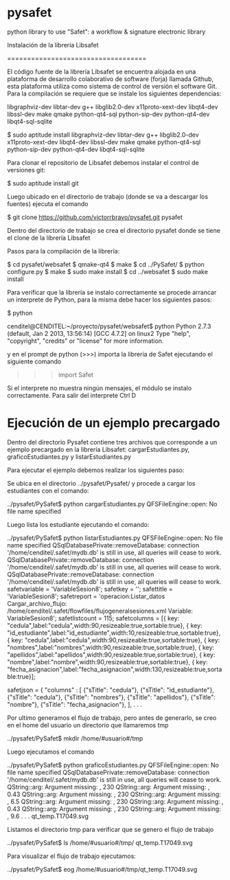 pysafet
=======

python library to use "Safet": a workflow &amp; signature electronic library


Instalación de la librería Libsafet

===================================


El código fuente de la librería Libsafet se encuentra alojada en una plataforma de desarrollo colaborativo de software (forja) llamada Github, esta plataforma utiliza como sistema de control de versión el software Git. Para la compilación se requiere que se instale los siguientes dependencias:

libgraphviz-dev
libtar-dev
g++
libglib2.0-dev
x11proto-xext-dev
libqt4-dev
libssl-dev
make
qmake
python-qt4-sql
python-sip-dev
python-qt4-dev
libqt4-sql-sqlite

$ sudo aptitude install libgraphviz-dev libtar-dev g++ libglib2.0-dev x11proto-xext-dev libqt4-dev libssl-dev make qmake python-qt4-sql python-sip-dev python-qt4-dev libqt4-sql-sqlite

Para clonar el repositorio de Libsafet debemos instalar el control de versiones git:

$ sudo aptitude install git

Luego ubicado en el directorio de trabajo (donde se va a descargar los fuentes) ejecuta el comando 

$ git clone https://github.com/victorrbravo/pysafet.git pysafet

Dentro del directorio de trabajo se crea el directorio pysafet donde se tiene el clone de la librería Libsafet 

Pasos para la compilación de la librería:

$ cd pysafet/websafet
$ qmake-qt4
$ make
$ cd ../PySafet/
$  python configure.py
$ make 
$ sudo make install
$ cd ../websafet
$ sudo make install 

Para verificar que la librería se instalo correctamente se procede arrancar un interprete de Python, para la misma debe hacer los siguientes pasos: 

$ python

cenditel@CENDITEL:~/proyecto/pysafet/websafet$ python 
Python 2.7.3 (default, Jan  2 2013, 13:56:14) 
[GCC 4.7.2] on linux2 
Type "help", "copyright", "credits" or "license" for more information. 
>>> 

y en el prompt de python (>>>) importa la librería de Safet ejecutando el siguiente comando 

>>> import Safet
>>>

Si el interprete no muestra ningún mensajes, el módulo se instalo correctamente. 
Para salir del interprete Ctrl D 

Ejecución de un ejemplo precargado
==================================

Dentro del directorio Pysafet contiene tres archivos que corresponde a un ejemplo precargado en la librería Libsafet:  cargarEstudiantes.py, graficoEstudiantes.py y listarEstudiantes.py

Para ejecutar el ejemplo debemos realizar los siguientes paso:

Se ubica en el directorio ../pysafet/Pysafet/ y procede a cargar los estudiantes con el comando:

../pysafet/PySafet$ python cargarEstudiantes.py
QFSFileEngine::open: No file name specified 

Luego lista los estudiante ejecutando el comando:

../pysafet/PySafet$ python listarEstudiantes.py
QFSFileEngine::open: No file name specified 
QSqlDatabasePrivate::removeDatabase: connection '/home/cenditel/.safet/mydb.db' is still in use, all queries will cease to work. 
QSqlDatabasePrivate::removeDatabase: connection '/home/cenditel/.safet/mydb.db' is still in use, all queries will cease to work. 
QSqlDatabasePrivate::removeDatabase: connection '/home/cenditel/.safet/mydb.db' is still in use, all queries will cease to work. 
safetvariable = 'VariableSesion8'; 
safetkey = ''; 
safettitle = 'VariableSesion8'; 
safetreport = 'operacion:Listar_datos Cargar_archivo_flujo: /home/cenditel/.safet/flowfiles/flujogeneralsesiones.xml Variable: VariableSesion8'; 
safetlistcount = 115; 
safetcolumns  = [{ key: "cedula",label:"cedula",width:90,resizeable:true,sortable:true}, 
{ key: "id_estudiante",label:"id_estudiante",width:10,resizeable:true,sortable:true}, 
{ key: "cedula",label:"cedula",width:90,resizeable:true,sortable:true}, 
{ key: "nombres",label:"nombres",width:90,resizeable:true,sortable:true}, 
{ key: "apellidos",label:"apellidos",width:90,resizeable:true,sortable:true}, 
{ key: "nombre",label:"nombre",width:90,resizeable:true,sortable:true}, 
{ key: "fecha_asignacion",label:"fecha_asignacion",width:130,resizeable:true,sortable:true}]; 

 safetjson = { 
 "columns" : [ {"sTitle": "cedula"}, 
 {"sTitle": "id_estudiante"}, 
 {"sTitle": "cedula"}, 
 {"sTitle": "nombres"}, 
 {"sTitle": "apellidos"}, 
 {"sTitle": "nombre"}, 
 {"sTitle": "fecha_asignacion"}, 
 ], 
.
.
.

Por ultimo generamos el flujo de trabajo, pero antes de generarlo, se creo en el home del usuario un directorio que llamaremos tmp 

../pysafet/PySafet$ mkdir /home/#usuario#/tmp

Luego ejecutamos el comando 

../pysafet/PySafet$ python graficoEstudiantes.py
QFSFileEngine::open: No file name specified 
QSqlDatabasePrivate::removeDatabase: connection '/home/cenditel/.safet/mydb.db' is still in use, all queries will cease to work. 
QString::arg: Argument missing: , 230 
QString::arg: Argument missing: , 0.43 
QString::arg: Argument missing: , 230 
QString::arg: Argument missing: , 6.5 
QString::arg: Argument missing: , 230 
QString::arg: Argument missing: , 0.43 
QString::arg: Argument missing: , 230 
QString::arg: Argument missing: , 9.6 
.
.
.
qt_temp.T17049.svg

Listamos el directorio tmp para verificar que se genero el flujo de trabajo 


../pysafet/PySafet$ ls /home/#usuario#/tmp/ 
qt_temp.T17049.svg

Para visualizar el flujo de trabajo ejecutamos: 

../pysafet/PySafet$ eog /home/#usuario#/tmp/qt_temp.T17049.svg
 
